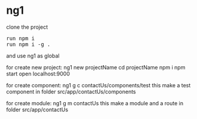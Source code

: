 # ng1
clone the project <br>
<pre>
run npm i 
run npm i -g .
</pre>
and use ng1 as global

for create new project:
ng1 new projectName 
cd projectName
npm i
npm start
open localhost:9000



for create component:
ng1 g c contactUs/components/test
this make a test component in folder src/app/contactUs/components


for create module:
ng1 g m contactUs 
this make a module and a route in folder src/app/contactUs
